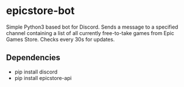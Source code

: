 # epicstore-bot

Simple Python3 based bot for Discord. 
Sends a message to a specified channel containing a list of all currently free-to-take games from Epic Games Store. 
Checks every 30s for updates.

## Dependencies
* pip install discord
* pip install epicstore-api
